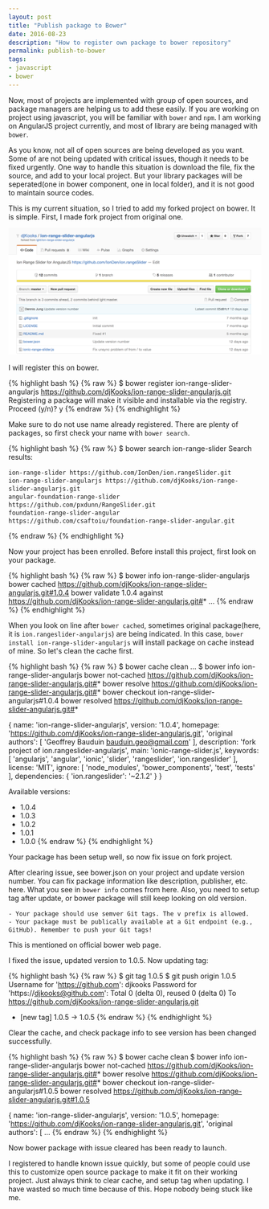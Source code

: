 ```yaml
---
layout: post
title: "Publish package to Bower"
date: 2016-08-23
description: "How to register own package to bower repository"
permalink: publish-to-bower
tags:
- javascript
- bower
---
```


Now, most of projects are implemented with group of open sources, and package managers are helping us to add these easily. If you are working on project using javascript, you will be familiar with `bower` and `npm`. I am working on AngularJS project currently, and most of library are being managed with `bower`.

As you know, not all of open sources are being developed as you want. Some of are not being updated with critical issues, though it needs to be fixed urgently. One way to handle this situation is download the file, fix the source, and add to your local project. But your library packages will be seperated(one in bower component, one in local folder), and it is not good to maintain source codes.

This is my current situation, so I tried to add my forked project on bower.
It is simple. First, I made fork project from original one.

![Screenshot](/assets/post_img/bower_register/fork_project.png)

I will register this on bower.

{% highlight bash %}
{% raw %}
$ bower register ion-range-slider-angularjs https://github.com/djKooks/ion-range-slider-angularjs.git
Registering a package will make it visible and installable via the registry.
Proceed (y/n)? y
{% endraw %}
{% endhighlight %}

Make sure to do not use name already registered. There are plenty of packages, so first check your name with `bower search`.

{% highlight bash %}
{% raw %}
$ bower search ion-range-slider
Search results:

    ion-range-slider https://github.com/IonDen/ion.rangeSlider.git
    ion-range-slider-angularjs https://github.com/djKooks/ion-range-slider-angularjs.git
    angular-foundation-range-slider https://github.com/pxdunn/RangeSlider.git
    foundation-range-slider-angular https://github.com/csaftoiu/foundation-range-slider-angular.git
{% endraw %}
{% endhighlight %}

Now your project has been enrolled. Before install this project, first look on your package.

{% highlight bash %}
{% raw %}
$ bower info ion-range-slider-angularjs
bower cached        https://github.com/djKooks/ion-range-slider-angularjs.git#1.0.4
bower validate      1.0.4 against https://github.com/djKooks/ion-range-slider-angularjs.git#*
...
{% endraw %}
{% endhighlight %}

When you look on line after `bower cached`, sometimes original package(here, it is  `ion.rangeslider-angularjs`) are being indicated. In this case, `bower install ion-range-slider-angularjs` will install package on cache instead of mine. So let's clean the cache first.

{% highlight bash %}
{% raw %}
$ bower cache clean
...
$ bower info ion-range-slider-angularjs
bower not-cached    https://github.com/djKooks/ion-range-slider-angularjs.git#*
bower resolve       https://github.com/djKooks/ion-range-slider-angularjs.git#*
bower checkout      ion-range-slider-angularjs#1.0.4
bower resolved      https://github.com/djKooks/ion-range-slider-angularjs.git#*

{
  name: 'ion-range-slider-angularjs',
  version: '1.0.4',
  homepage: 'https://github.com/djKooks/ion-range-slider-angularjs.git',
  'original authors': [
    'Geoffrey Bauduin <bauduin.geo@gmail.com>'
  ],
  description: 'fork project of ion.rangeslider-angularjs',
  main: 'ionic-range-slider.js',
  keywords: [
    'angularjs',
    'angular',
    'ionic',
    'slider',
    'rangeslider',
    'ion.rangeslider'
  ],
  license: 'MIT',
  ignore: [
    'node_modules',
    'bower_components',
    'test',
    'tests'
  ],
  dependencies: {
    'ion.rangeslider': '~2.1.2'
  }
}

Available versions:
  - 1.0.4
  - 1.0.3
  - 1.0.2
  - 1.0.1
  - 1.0.0
{% endraw %}
{% endhighlight %}

Your package has been setup well, so now fix issue on fork project.

After clearing issue, see bower.json on your project and update version number. You can fix package information like description, publisher, etc. here. What you see in `bower info` comes from here. Also, you need to setup tag after update, or bower package will still keep looking on old version.

```
- Your package should use semver Git tags. The v prefix is allowed.
- Your package must be publically available at a Git endpoint (e.g., GitHub). Remember to push your Git tags!
```
This is mentioned on official bower web page.

I fixed the issue, updated version to 1.0.5. Now updating tag:

{% highlight bash %}
{% raw %}
$ git tag 1.0.5
$ git push origin 1.0.5
Username for 'https://github.com': djkooks
Password for 'https://djkooks@github.com':
Total 0 (delta 0), reused 0 (delta 0)
To https://github.com/djKooks/ion-range-slider-angularjs.git
 * [new tag]         1.0.5 -> 1.0.5
{% endraw %}
{% endhighlight %}

Clear the cache, and check package info to see version has been changed successfully.

{% highlight bash %}
{% raw %}
$ bower cache clean
$ bower info ion-range-slider-angularjs
bower not-cached    https://github.com/djKooks/ion-range-slider-angularjs.git#*
bower resolve       https://github.com/djKooks/ion-range-slider-angularjs.git#*
bower checkout      ion-range-slider-angularjs#1.0.5
bower resolved      https://github.com/djKooks/ion-range-slider-angularjs.git#1.0.5

{
  name: 'ion-range-slider-angularjs',
  version: '1.0.5',
  homepage: 'https://github.com/djKooks/ion-range-slider-angularjs.git',
  'original authors': [
...
{% endraw %}
{% endhighlight %}

Now bower package with issue cleared has been ready to launch.

I registered to handle known issue quickly, but some of people could use this to customize open source package to make it fit on their working project. Just always think to clear cache, and setup tag when updating. I have wasted so much time because of this. Hope nobody being stuck like me.
